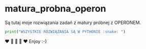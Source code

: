 # matura_probna_operon
Są tutaj moje rozwiązania zadań z matury próbnej z OPERONEM.

```python
print("WSZYSTKIE ROZWIĄZANIA SĄ W PYTHONIE :snake: ")
```
:heart: :snake: :snake: :snake: :heart:
Enjoy :-)

